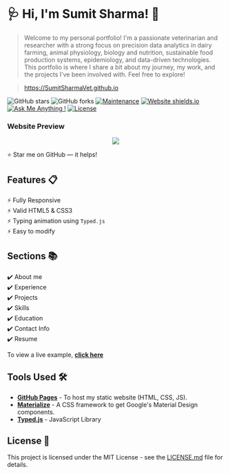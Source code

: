 # 🩺 Hi, I'm Sumit Sharma! 🐾
> Welcome to my personal portfolio! I'm a passionate veterinarian and researcher with a strong focus on precision data analytics in dairy farming, animal physiology, biology and nutrition, sustainable food production systems, epidemiology, and data-driven technologies. This portfolio is where I share a bit about my journey, my work, and the projects I’ve been involved with. Feel free to explore!

> https://SumitSharmaVet.github.io

![GitHub stars](https://img.shields.io/github/stars/SumitSharmaVet/SumitSharmaVet.github.io) 
![GitHub forks](https://img.shields.io/github/forks/SumitSharmaVet/SumitSharmaVet.github.io)
[![Maintenance](https://img.shields.io/badge/maintained-yes-green.svg)](https://github.com/SumitSharmaVet/SumitSharmaVet.github.io/commits/main)
[![Website shields.io](https://img.shields.io/badge/website-up-yellow)](http://SumitSharmaVet.github.io/)
[![Ask Me Anything !](https://img.shields.io/badge/ask%20me-linkedin-1abc9c.svg)](https://www.linkedin.com/in/sumitsharmavet/)
[![License](http://img.shields.io/:license-mit-blue.svg?style=flat-square)](http://badges.mit-license.org)

### Website Preview
<p align="center"> 
  <kbd>
    <a href="https://SumitSharmaVet.github.io" target="_blank"><img src="examples/preview.gif">
  </a>
  </kbd>
</p>

:star: Star me on GitHub — it helps!

## Features 📋
⚡️ Fully Responsive\
⚡️ Valid HTML5 & CSS3\
⚡️ Typing animation using `Typed.js`\
⚡️ Easy to modify

## Sections 📚
✔️ About me\
✔️ Experience\
✔️ Projects \
✔️ Skills \
✔️ Education\
✔️ Contact Info\
✔️ Resume

To view a live example, **[click here](https://SumitSharmaVet.github.io/)**

## Tools Used 🛠️
* [<b>GitHub Pages</b>](https://create-react-app.dev/docs/deployment/#github-pages) - To host my static website (HTML, CSS, JS).
* [<b>Materialize</b>](https://materializecss.com/) - A CSS framework to get Google's Material Design components.
* [<b>Typed.js</b>](https://mattboldt.com/demos/typed-js/) - JavaScript Library

## License 📄
This project is licensed under the MIT License - see the [LICENSE.md](./LICENSE) file for details.
